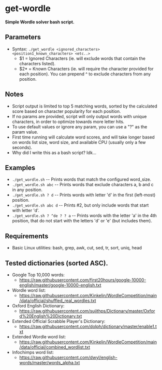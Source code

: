 # get-wordle
**Simple Wordle solver bash script.**

## Parameters
  - Syntax: `./get_wordle <ignored_characters> <position1_known_characters> <etc..>`
    - $1  = Ignored Characters (ie. will exclude words that contain the characters listed).
    - $2* = Known Characters (ie. will require the character provided for each position). You can prepend ^ to exclude characters from any position.

## Notes
  - Script output is limited to top 5 matching words, sorted by the calculated score based on character popularity for each position.
  - If no params are provided, script will only output words with unique characters, in order to optimize towards more letter hits.
  - To use default values or ignore any param, you can use a "?" as the param value.
  - First time running will calculate word scores, and will take longer based on words list size, word size, and available CPU (usually only a few seconds).
  - Why did I write this as a bash script? Idk...

## Examples
  - `./get_wordle.sh`             -- Prints words that match the configured word_size.
  - `./get_wordle.sh abc`         -- Prints words that exclude characters a, b and c in any position.
  - `./get_wordle.sh ? d`         -- Prints words with letter 'd' in the first (left-most) position.
  - `./get_wordle.sh abc d`       -- Prints #2, but only include words that start with letter 'd'.
  - `./get_wordle.sh ? ^de ? ? a` -- Prints words with the letter 'a' in the 4th position, that do not start with the letters 'd' or 'e' (but includes them).

## Requirements
  - Basic Linux utilities: bash, grep, awk, cut, sed, tr, sort, uniq, head

## Tested dictionaries (sorted ASC).
  - Google Top 10,000 words:
    - https://raw.githubusercontent.com/first20hours/google-10000-english/master/google-10000-english.txt
  - Wordle word list:
    - https://raw.githubusercontent.com/Kinkelin/WordleCompetition/main/data/official/shuffled_real_wordles.txt
  - Oxford English Dictionary:
    - https://raw.githubusercontent.com/sujithps/Dictionary/master/Oxford%20English%20Dictionary.txt
  - Extended Official Scrabble Player's Dictionary:
    - https://raw.githubusercontent.com/dolph/dictionary/master/enable1.txt
  - Extended Wordle word list:
    - https://raw.githubusercontent.com/Kinkelin/WordleCompetition/main/data/official/combined_wordlist.txt
  - Infochimps word list:
    - https://raw.githubusercontent.com/dwyl/english-words/master/words_alpha.txt

